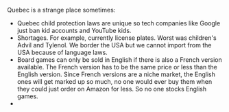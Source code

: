 Quebec is a strange place sometimes:

* Quebec child protection laws are unique so tech companies like Google just ban kid accounts and YouTube kids.
* Shortages. For example, currently license plates. Worst was children's Advil and Tylenol. We border the USA but we cannot import from the USA because of language laws.
* Board games can only be sold in English if there is also a French version available. The French version has to be the same price or less than the English version. Since French versions are a niche market, the English ones will get marked up so much, no one would ever buy them when they could just order on Amazon for less. So no one stocks English games. 
* 